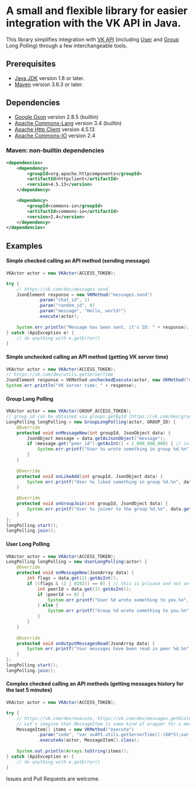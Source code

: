 # A small and flexible library for easier integration with the VK API in Java.

This library simplifies integration with [VK API](https://vk.com/dev/manuals) (including [User](https://vk.com/dev/using_longpoll) and [Group](https://vk.com/dev/bots_longpoll) Long Polling) through a few interchangeable tools. 

## Prerequisites

* [Java JDK](https://www.oracle.com/java/technologies/downloads/) version 1.8 or later.
* [Maven](https://maven.apache.org/) version 3.6.3 or later.

## Dependencies

* [Google Gson](https://github.com/google/gson) version 2.8.5 (builtin)
* [Apache Commons-Lang](https://commons.apache.org/proper/commons-lang/) version 3.4 (builtin)
* [Apache Http Client](https://hc.apache.org/httpcomponents-client-4.5.x/) version 4.5.13
* [Apache Commons-IO](https://commons.apache.org/proper/commons-io/) version 2.4

### Maven: non-builtin dependencies

```xml
<dependencies>
    <dependency>
        <groupId>org.apache.httpcomponents</groupId>
        <artifactId>httpclient</artifactId>
        <version>4.5.13</version>
    </dependency>

    <dependency>
        <groupId>commons-io</groupId>
        <artifactId>commons-io</artifactId>
        <version>2.4</version>
    </dependency>
</dependencies>
```

## Examples

#### Simple checked calling an API method (sending message)

```java
VKActor actor = new VKActor(ACCESS_TOKEN);

try {
    // https://vk.com/dev/messages.send
    JsonElement response = new VKMethod("messages.send")
            .param("chat_id", 1)
            .param("random_id", 0)
            .param("message", "Hello, world!")
            .execute(actor);
    
    System.err.println("Message has been sent, it's ID: " + response);
} catch (ApiException e) {
    // do anything with e.getError()
}
```

#### Simple unchecked calling an API method (getting VK server time)

```java
VKActor actor = new VKActor(ACCESS_TOKEN);
// https://vk.com/dev/utils.getServerTime
JsonElement response = VKMethod.uncheckedExecute(actor, new VKMethod("utils.getServerTime"));
System.err.println("VK server time: " + response);
```

#### Group Long Polling

```java
VKActor actor = new VKActor(GROUP_ACCESS_TOKEN);
// group_id can be obtained via groups.getById (https://vk.com/dev/groups.getById)
LongPolling longPolling = new GroupLongPolling(actor, GROUP_ID) {
    @Override
    protected void onMessageNew(int groupId, JsonObject data) {
        JsonObject message = data.getAsJsonObject("message");
        if (message.get("peer_id").getAsInt() < 2_000_000_000) { // is not a conversation
            System.err.printf("User %s wrote something in group %d.%n", message.get("from_id"), groupId);
        }
    }
    
    @Override
    protected void onLikeAdd(int groupId, JsonObject data) {
        System.err.printf("User %s liked something in group %d.%n", data.get("liker_id"), groupId);
    }
    
    @Override
    protected void onGroupJoin(int groupId, JsonObject data) {
        System.err.printf("User %s joiner to the group %d.%n", data.get("user_id"), groupId);
    }
};
longPolling.start();
longPolling.join();
```

#### User Long Polling

```java
VKActor actor = new VKActor(ACCESS_TOKEN);
LongPolling longPolling = new UserLongPolling(actor) {
    @Override
    protected void onMessageNew(JsonArray data) {
        int flags = data.get(2).getAsInt();
        if ((flags & (2 | 8192)) == 0) { // this is private and not an outgoing message
            int peerId = data.get(3).getAsInt();
            if (peerId >= 0) {
                System.err.printf("User %d wrote something to you.%n", peerId);
            } else {
                System.err.printf("Group %d wrote something to you.%n", -peerId);
            }
        }
    }
    
    @Override
    protected void onOutputMessagesRead(JsonArray data) {
        System.err.printf("Your messages have been read in peer %d.%n", data.get(1).getAsInt());
    }
};
longPolling.start();
longPolling.join();
```

#### Complex checked calling an API methods (getting messages history for the last 5 minutes)

```java
VKActor actor = new VKActor(ACCESS_TOKEN);

try {
    // https://vk.com/dev/execute, https://vk.com/dev/messages.getHistory
    // Let's imagine that MessageItem is some kind of wrapper for a message.
    MessageItem[] items = new VKMethod("execute")
            .param("code", "var a=API.utils.getServerTime()-(60*5);var b=API.messages.getHistory({peer_id:2000000312}).items;var c=[];var d=0;while(d<b.length){if(b[d].date>a)c.push(b[d]);d=d+1;}return c;")
            .executeAs(actor, MessageItem[].class);
    
    System.out.println(Arrays.toString(items));
} catch (ApiException e) {
    // do anything with e.getError()
}
```

Issues and Pull Requests are welcome.
